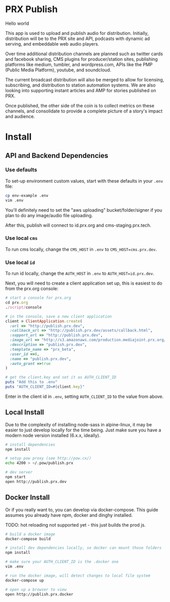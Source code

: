 # PRX Publish

Hello world

This app is used to upload and publish audio for distribution.
Initially, distribution will be to the PRX site and API, podcasts with dynamic ad serving, and embeddable web audio players.

Over time additional distribution channels are planned such as twitter cards and facebook sharing, CMS plugins for producer/station sites, publishing platforms like medium, tumbler, and wordpress.com, APIs like the PMP (Public Media Platform), youtube, and soundcloud.

The current broadcast distribution will also be merged to allow for licensing, subscribing, and distribution to station automation systems. We are also looking into supporting instant articles and AMP for stories published on PRX.

Once published, the other side of the coin is to collect metrics on these channels, and consolidate to provide a complete picture of a story's impact and audience.

# Install

## API and Backend Dependencies

### Use defaults
To set-up environment custom values, start with these defaults in your `.env` file:
``` sh
cp env-example .env
vim .env
```

You'll definitely need to set the "aws uploading" bucket/folder/signer if you plan
to do any image/audio file uploading.

After this, publish will connect to id.prx.org and cms-staging.prx.tech.

### Use local `cms`
To run cms locally, change the `CMS_HOST` in `.env` to `CMS_HOST=cms.prx.dev`.

###  Use local `id`
To run id locally, change the `AUTH_HOST` in `.env` to `AUTH_HOST=id.prx.dev`.

Next, you will need to create a client application set up, this is easiest to do from the prx.org console:
``` ruby
# start a console for prx.org
cd prx.org
./script/console

# in the console, save a new client application
client = ClientApplication.create(
  :url => "http://publish.prx.dev",
  :callback_url => "http://publish.prx.dev/assets/callback.html",
  :support_url => "http://publish.prx.dev",
  :image_url => "http://s3.amazonaws.com/production.mediajoint.prx.org/public/comatose_files/4625/prx-logo_large.png",
  :description => "publish.prx.dev",
  :template_name => "prx_beta",
  :user_id =>8,
  :name => "publish.prx.dev",
  :auto_grant =>true
)

# get the client.key and set it as AUTH_CLIENT_ID
puts "Add this to .env"
puts "AUTH_CLIENT_ID=#{client.key}"
```

Enter in the client id in `.env`, setting `AUTH_CLIENT_ID` to the value from above.

## Local Install

Due to the complexity of installing node-sass in alpine-linux, it may be easier
to just develop locally for the time being.  Just make sure you have a modern
node version installed (6.x.x, ideally).

``` sh
# install dependencies
npm install

# setup pow proxy (see http://pow.cx/)
echo 4200 > ~/.pow/publish.prx

# dev server
npm start
open http://publish.prx.dev
```

## Docker Install

Or if you really want to, you can develop via docker-compose.
This guide assumes you already have npm, docker and dinghy installed.

TODO: hot reloading not supported yet - this just builds the prod js.

``` sh
# build a docker image
docker-compose build

# install dev dependencies locally, so docker can mount those folders
npm install

# make sure your AUTH_CLIENT_ID is the .docker one
vim .env

# run the docker image, will detect changes to local file system
docker-compose up

# open up a browser to view
open http://publish.prx.docker
```
